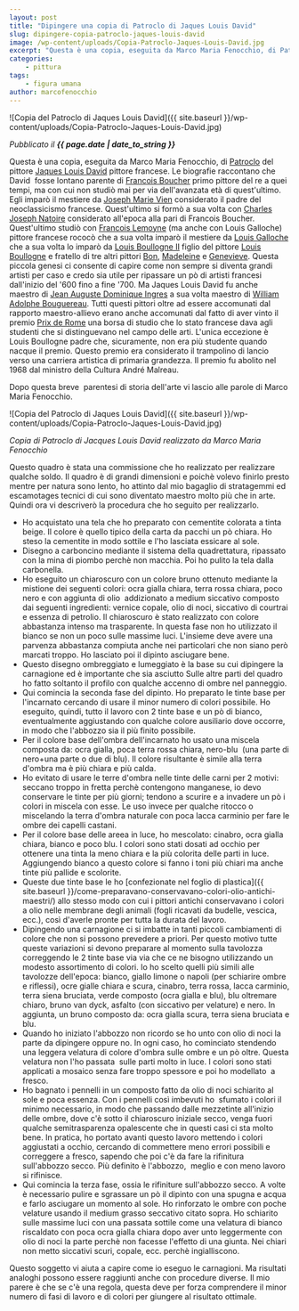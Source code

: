 ```yaml
---
layout: post
title: "Dipingere una copia di Patroclo di Jaques Louis David"
slug: dipingere-copia-patroclo-jaques-louis-david
image: /wp-content/uploads/Copia-Patroclo-Jaques-Louis-David.jpg
excerpt: "Questa è una copia, eseguita da Marco Maria Fenocchio, di Patroclo del pittore Jaques Louis David pittore francese. Le biografie raccontano che David"
categories:
    - pittura
tags:
    - figura umana
author: marcofenocchio
---
```


![Copia del Patroclo di Jaques Louis David]({{ site.baseurl }}/wp-content/uploads/Copia-Patroclo-Jaques-Louis-David.jpg)

_Pubblicato il **{{ page.date | date_to_string }}**_

Questa è una copia, eseguita da Marco Maria Fenocchio, di [Patroclo](https://it.wikipedia.org/wiki/Patroclo) del pittore [Jaques Louis David](https://it.wikipedia.org/wiki/Jacques-Louis_David) pittore francese. Le biografie raccontano che David  fosse lontano parente di [Francois Boucher](https://it.wikipedia.org/wiki/Fran%C3%A7ois_Boucher) primo pittore del re a quei tempi, ma con cui non studiò mai per via dell'avanzata età di quest'ultimo. Egli imparò il mestiere da [Joseph Marie Vien](https://it.wikipedia.org/wiki/Joseph-Marie_Vien) considerato il padre del neoclassicismo francese. Quest'ultimo si formò a sua volta con [Charles Joseph Natoire](https://it.wikipedia.org/wiki/Charles-Joseph_Natoire) considerato all'epoca alla pari di Francois Boucher. Quest'ultimo studiò con [Francois Lemoyne](https://it.wikipedia.org/wiki/Fran%C3%A7ois_Lemoyne) (ma anche con Louis Galloche) pittore francese rococò che a sua volta imparò il mestiere da [Louis Galloche](https://en.wikipedia.org/wiki/Louis_Galloche) che a sua volta lo imparò da [Louis Boullogne II](https://en.wikipedia.org/wiki/Louis_de_Boullogne) figlio del pittore [Louis Boullogne](https://en.wikipedia.org/wiki/Louis_Boullogne) e fratello di tre altri pittori [Bon](https://en.wikipedia.org/wiki/Bon_Boullogne), [Madeleine](https://en.wikipedia.org/wiki/Madeleine_Boullogne) e [Genevieve](https://it.wikipedia.org/wiki/Genevi%C3%A8ve_Boullogne). Questa piccola genesi ci consente di capire come non sempre si diventa grandi artisti per caso e credo sia utile per ripassare un pò di artisti francesi dall'inizio del '600 fino a fine '700. Ma Jaques Louis David fu anche maestro di [Jean Auguste Dominique Ingres](https://it.wikipedia.org/wiki/Jean_Auguste_Dominique_Ingres) a sua volta maestro di [William Adolphe Bouguereau](https://it.wikipedia.org/wiki/William-Adolphe_Bouguereau). Tutti questi pittori oltre ad essere accomunati dal rapporto maestro-allievo erano anche accomunati dal fatto di aver vinto il premio [Prix de Rome](https://it.wikipedia.org/wiki/Prix_de_Rome#Elenco_dei_vincitori_per_la_pittura) una borsa di studio che lo stato francese dava agli studenti che si distinguevano nel campo delle arti. L'unica eccezione è Louis Boullogne padre che, sicuramente, non era più studente quando nacque il premio. Questo premio era considerato il trampolino di lancio verso una carriera artistica di primaria grandezza. Il premio fu abolito nel 1968 dal ministro della Cultura André Malreau.

Dopo questa breve  parentesi di storia dell'arte vi lascio alle parole di Marco Maria Fenocchio.

![Copia del Patroclo di Jaques Louis David]({{ site.baseurl }}/wp-content/uploads/Copia-Patroclo-Jaques-Louis-David.jpg)

_Copia di Patroclo di Jacques Louis David realizzato da Marco Maria Fenocchio_

Questo quadro è stata una commissione che ho realizzato per realizzare qualche soldo. Il quadro è di grandi dimensioni e poichè volevo finirlo presto mentre per natura sono lento, ho attinto dal mio bagaglio di stratagemmi ed escamotages tecnici di cui sono diventato maestro molto più che in arte. Quindi ora vi descriverò la procedura che ho seguito per realizzarlo.

- Ho acquistato una tela che ho preparato con cementite colorata a tinta beige. Il colore è quello tipico della carta da pacchi un pò chiara. Ho steso la cementite in modo sottile e l'ho lasciata essicare al sole.
- Disegno a carboncino mediante il sistema della quadrettatura, ripassato con la mina di piombo perchè non macchia. Poi ho pulito la tela dalla carbonella.
- Ho eseguito un chiaroscuro con un colore bruno ottenuto mediante la mistione dei seguenti colori: ocra gialla chiara, terra rossa chiara, poco nero e con aggiunta di olio  addizionato a medium siccativo composto dai seguenti ingredienti: vernice copale, olio di noci, siccativo di courtrai e essenza di petrolio. Il chiaroscuro è stato realizzato con colore abbastanza intenso ma trasparente. In questa fase non ho utilizzato il bianco se non un poco sulle massime luci. L'insieme deve avere una parvenza abbastanza compiuta anche nei particolari che non siano però marcati troppo. Ho lasciato poi il dipinto asciugare bene.
- Questo disegno ombreggiato e lumeggiato è la base su cui dipingere la carnagione ed è importante che sia asciutto Sulle altre parti del quadro ho fatto soltanto il profilo con qualche accenno di ombre nel panneggio.
- Qui comincia la seconda fase del dipinto. Ho preparato le tinte base per l'incarnato cercando di usare il minor numero di colori possibile. Ho eseguito, quindi, tutto il lavoro con 2 tinte base e un pò di bianco, eventualmente aggiustando con qualche colore ausiliario dove occorre, in modo che l'abbozzo sia il più finito possibile.
- Per il colore base dell'ombra dell'incarnato ho usato una miscela composta da: ocra gialla, poca terra rossa chiara, nero-blu  (una parte di nero+una parte o due di blu). Il colore risultante è simile alla terra d'ombra ma è più chiara e più calda.
- Ho evitato di usare le terre d'ombra nelle tinte delle carni per 2 motivi: seccano troppo in fretta perchè contengono manganese, io devo conservare le tinte per più giorni; tendono a scurire e a invadere un pò i colori in miscela con esse. Le uso invece per qualche ritocco o miscelando la terra d'ombra naturale con poca lacca carminio per fare le ombre dei capelli castani.
- Per il colore base delle areea in luce, ho mescolato: cinabro, ocra gialla chiara, bianco e poco blu. I colori sono stati dosati ad occhio per ottenere una tinta la meno chiara e la più colorita delle parti in luce. Aggiungendo bianco a questo colore si fanno i toni più chiari ma anche tinte più pallide e scolorite.
- Queste due tinte base le ho [confezionate nel foglio di plastica]({{ site.baseurl }}/come-preparavano-conservavano-colori-olio-antichi-maestri/) allo stesso modo con cui i pittori antichi conservavano i colori a olio nelle membrane degli animali (fogli ricavati da budelle, vescica, ecc.), così d'averle pronte per tutta la durata del lavoro.
- Dipingendo una carnagione ci si imbatte in tanti piccoli cambiamenti di colore che non si possono prevedere a priori. Per questo motivo tutte queste variazioni si devono preparare al momento sulla tavolozza correggendo le 2 tinte base via via che ce ne bisogno utilizzando un modesto assortimento di colori. Io ho scelto quelli più simili alle tavolozze dell'epoca: bianco, giallo limone o napoli (per schiarire ombre e riflessi), ocre gialle chiara e scura, cinabro, terra rossa, lacca carminio, terra siena bruciata, verde composto (ocra gialla e blu), blu oltremare chiaro, bruno van dyck, asfalto (con siccativo per velature) e nero. In aggiunta, un bruno composto da: ocra gialla scura, terra siena bruciata e blu.
- Quando ho iniziato l'abbozzo non ricordo se ho unto con olio di noci la parte da dipingere oppure no. In ogni caso, ho cominciato stendendo una leggera velatura di colore d'ombra sulle ombre e un pò oltre. Questa velatura non l'ho passata  sulle parti molto in luce. I colori sono stati applicati a mosaico senza fare troppo spessore e poi ho modellato  a fresco.
- Ho bagnato i pennelli in un composto fatto da olio di noci schiarito al sole e poca essenza. Con i pennelli così imbevuti ho  sfumato i colori il minimo necessario, in modo che passando dalle mezzetinte all'inizio delle ombre, dove c'è sotto il chiaroscuro iniziale secco, venga fuori qualche semitrasparenza opalescente che in questi casi ci sta molto bene. In pratica, ho portato avanti questo lavoro mettendo i colori aggiustati a occhio, cercando di commettere meno errori possibili e correggere a fresco, sapendo che poi c'è da fare la rifinitura sull'abbozzo secco. Più definito è l'abbozzo,  meglio e con meno lavoro si rifinisce.
- Qui comincia la terza fase, ossia le rifiniture sull'abbozzo secco. A volte è necessario pulire e sgrassare un pò il dipinto con una spugna e acqua e farlo asciugare un momento al sole. Ho rinforzato le ombre con poche velature usando il medium grasso seccativo citato sopra. Ho schiarito sulle massime luci con una passata sottile come una velatura di bianco riscaldato con poca ocra gialla chiara dopo aver unto leggermente con olio di noci la parte perchè non facesse l'effetto di una giunta. Nei chiari non metto siccativi scuri, copale, ecc. perchè ingialliscono.

Questo soggetto vi aiuta a capire come io eseguo le carnagioni. Ma risultati analoghi possono essere raggiunti anche con procedure diverse. Il mio parere è che se c'è una regola, questa deve per forza comprendere il minor numero di fasi di lavoro e di colori per giungere al risultato ottimale.
